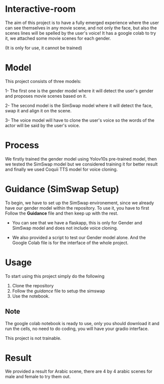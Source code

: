 # Interactive-room
The aim of this project is to have a fully emerged experience where the user can see themselves in  any movie scene, and not only the face, but also the scenes lines will be spelled by the user's voice! It has a google colab to try it, we attached some movie scenes for each gender.

(It is only for use, it cannot be trained)


# Model
This project consists of three models:

1- The first one is the gender model where it will detect the user's gender and proposes movie scenes based on it.

2- The second model is the SimSwap model where it will detect the face, swap it and align it on the scene.

3- The voice model will have to clone the user's voice so the words of the actor will be said by the user's voice.

# Process
We firstly trained the gender model using Yolov10s pre-trained model, then we tested the SimSwap model but we considered training it for better result and finally we used Coquii TTS model for voice cloning.

# Guidance (SimSwap Setup)
To begin, we have to set up the SimSwap environement, since we already have our gender model within the repository. To use it, you have to first Follow the **Guidance** file and then keep up with the rest.

- You can see that we have a flaskapp, this is only for Gender and SimSwap model and does not include voice cloning.
+ We also provided a script to test our Gender model alone. And the Google Colab file is for the interface of the whole project.

# Usage
To start using this project simply do the following
1. Clone the repository
2. Follow the *guidance* file to setup the simswap
3. Use the notebook.

## Note
The google colab notebook is ready to use, only you should download it and run the cells, no need to do coding, you will have your gradio interface.

This project is not trainable.

# Result
We provided a result for Arabic scene, there are 4 by 4 arabic scenes for male and female to try them out.
